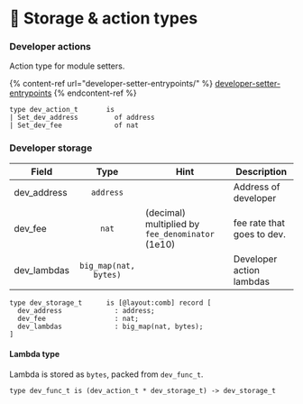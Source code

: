 # 📄 Storage & action types

### Developer actions

Action type for module setters.

{% content-ref url="developer-setter-entrypoints/" %}
[developer-setter-entrypoints](developer-setter-entrypoints/)
{% endcontent-ref %}

```pascaligo
type dev_action_t       is
| Set_dev_address         of address
| Set_dev_fee             of nat
```

### Developer storage

| Field        |          Type         | Hint                                             | Description                |
| ------------ | :-------------------: | ------------------------------------------------ | -------------------------- |
| dev\_address |       `address`       |                                                  | Address of developer       |
| dev\_fee     |         `nat`         | (decimal) multiplied by `fee_denominator` (1e10) | fee rate that goes to dev. |
| dev\_lambdas | `big_map(nat, bytes)` |                                                  | Developer action lambdas   |

```pascaligo
type dev_storage_t      is [@layout:comb] record [
  dev_address             : address;
  dev_fee                 : nat;
  dev_lambdas             : big_map(nat, bytes);
]
```

#### Lambda type

Lambda is stored as `bytes`, packed from `dev_func_t`.

```pascaligo
type dev_func_t is (dev_action_t * dev_storage_t) -> dev_storage_t
```
